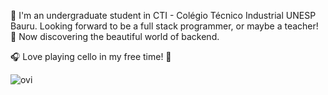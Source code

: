 🔭 I'm an undergraduate student in CTI - Colégio Técnico Industrial UNESP Bauru. Looking forward to be a full stack programmer, or maybe a teacher!
🤗 Now discovering the beautiful world of backend.

🎧 Love playing cello in my free time! 🎻

<img src="https://github-readme-stats.vercel.app/api/top-langs?username=saaclevi&show_icons=true&locale=en&layout=compact&theme=chartreuse-dark" alt="ovi" />

<!---
saaclevi/saaclevi is a ✨ special ✨ repository because its `README.md` (this file) appears on your GitHub profile.
You can click the Preview link to take a look at your changes.
--->
